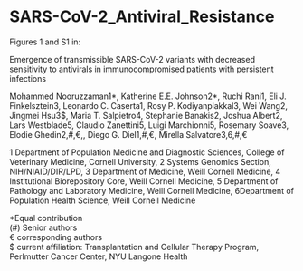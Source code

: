 # SARS-CoV-2_Antiviral_Resistance

Figures 1 and S1 in: 

Emergence of transmissible SARS-CoV-2 variants with decreased sensitivity to antivirals in immunocompromised patients with persistent infections

Mohammed Nooruzzaman1*, Katherine E.E. Johnson2*, Ruchi Rani1, Eli J. Finkelsztein3, Leonardo C. Caserta1, Rosy P. Kodiyanplakkal3, Wei Wang2, Jingmei Hsu3$, Maria T. Salpietro4, Stephanie Banakis2, Joshua Albert2, Lars Westblade5, Claudio Zanettini5, Luigi Marchionni5, Rosemary Soave3, Elodie Ghedin2,#,€,, Diego G. Diel1,#,€, Mirella Salvatore3,6,#,€

1 Department of Population Medicine and Diagnostic Sciences, College of Veterinary Medicine, Cornell University, 2 Systems Genomics Section, NIH/NIAID/DIR/LPD, 3 Department of Medicine, Weill Cornell Medicine, 4 Institutional Biorepository Core, Weill Cornell Medicine, 5 Department of Pathology and Laboratory Medicine, Weill Cornell Medicine, 6Department of Population Health Science, Weill Cornell Medicine

*Equal contribution      
(#) Senior authors         
€ corresponding authors      
$ current affiliation: Transplantation and Cellular Therapy Program, Perlmutter Cancer Center, NYU Langone Health        

